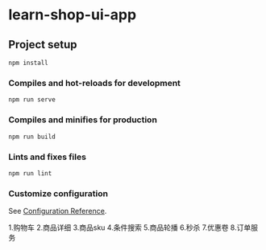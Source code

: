 # learn-shop-ui-app

## Project setup
```
npm install
```

### Compiles and hot-reloads for development
```
npm run serve
```

### Compiles and minifies for production
```
npm run build
```

### Lints and fixes files
```
npm run lint
```

### Customize configuration
See [Configuration Reference](https://cli.vuejs.org/config/).



1.购物车
2.商品详细
3.商品sku
4.条件搜索
5.商品轮播
6.秒杀
7.优惠卷
8.订单服务